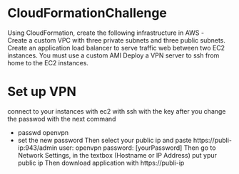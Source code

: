 # CloudFormationChallenge
Using CloudFormation, create the following infrastructure in AWS -  
Create a custom VPC with three private subnets and three public subnets. 
Create an application load balancer to serve traffic web between two EC2 instances.
You must use a custom AMI Deploy a VPN server to ssh from home to the EC2 instances.


# Set up VPN
connect to your instances with ec2 with ssh with the key 
after you change the passwod with the next command
- passwd openvpn
- set the new password
Then select your public ip and paste https://publi-ip:943/admin
user: openvpn
password: [yourPassword]
Then go to Network Settings, in the textbox (Hostname or IP Address) put ypur public ip 
Then download application with https://publi-ip